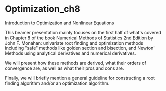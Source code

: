 # Optimization_ch8
Introduction to Optimization and Nonlinear Equations 

This beamer presentation mainly focuses on the first half of what's covered in Chapter 8 of the book Numerical Methods of Statistics 2nd Edition by John F. Monahan: univariate root finding and optimization methods including "safe" methods like golden section and bisection, and Newton' Methods using analytical derivatives and numerical derivatives.

We will present how these methods are derived, what their orders of convergence are, as well as what their pros and cons are. 

Finally, we will briefly mention a general guideline for constructing a root finding algorithm and/or an optimization algorithm.

